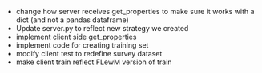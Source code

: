 - change how server receives get_properties to make sure it works with a dict (and not a pandas dataframe)
- Update server.py to reflect new strategy we created
- implement client side get_properties
- implement code for creating training set
- modify client test to redefine survey dataset
- make client train reflect FLewM version of train
